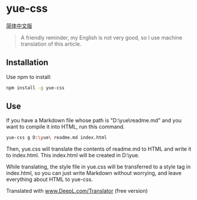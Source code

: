 # yue-css

[简体中文版](./README-CN.md)

> A friendly reminder, my English is not very good, so I use machine translation of this article.

## Installation

Use npm to install:

```sh
npm install -g yue-css
```

## Use

If you have a Markdown file whose path is "D:\yue\readme.md" and you want to compile it into HTML, run this command.

```sh
yue-css g D:\yue\ readme.md index.html
```

Then, yue.css will translate the contents of readme.md to HTML and write it to index.html. This index.html will be created in D:\yue\.

While translating, the style file in yue.css will be transferred to a style tag in index.html, so you can just write Markdown without worrying, and leave everything about HTML to yue-css.

Translated with www.DeepL.com/Translator (free version)
